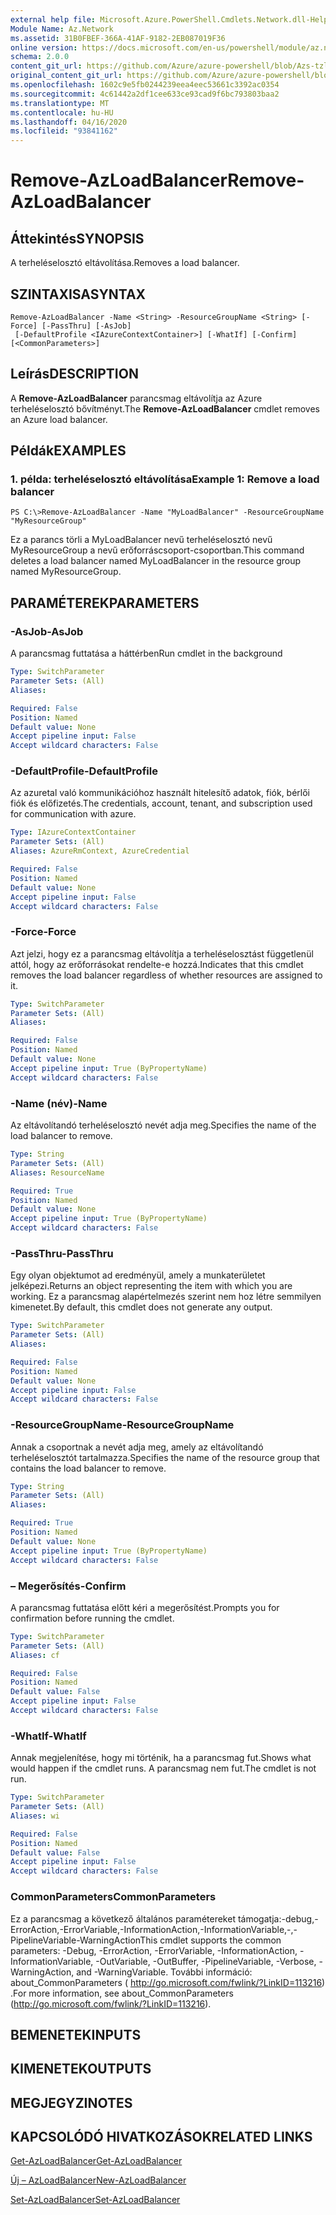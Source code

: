 ```yaml
---
external help file: Microsoft.Azure.PowerShell.Cmdlets.Network.dll-Help.xml
Module Name: Az.Network
ms.assetid: 31B0FBEF-366A-41AF-9182-2EB087019F36
online version: https://docs.microsoft.com/en-us/powershell/module/az.network/remove-azloadbalancer
schema: 2.0.0
content_git_url: https://github.com/Azure/azure-powershell/blob/Azs-tzl/src/Network/Network/help/Remove-AzLoadBalancer.md
original_content_git_url: https://github.com/Azure/azure-powershell/blob/Azs-tzl/src/Network/Network/help/Remove-AzLoadBalancer.md
ms.openlocfilehash: 1602c9e5fb0244239eea4eec53661c3392ac0354
ms.sourcegitcommit: 4c61442a2df1cee633ce93cad9f6bc793803baa2
ms.translationtype: MT
ms.contentlocale: hu-HU
ms.lasthandoff: 04/16/2020
ms.locfileid: "93841162"
---
```

# <span data-ttu-id="feafc-101">Remove-AzLoadBalancer</span><span class="sxs-lookup"><span data-stu-id="feafc-101">Remove-AzLoadBalancer</span></span>

## <span data-ttu-id="feafc-102">Áttekintés</span><span class="sxs-lookup"><span data-stu-id="feafc-102">SYNOPSIS</span></span>
<span data-ttu-id="feafc-103">A terheléselosztó eltávolítása.</span><span class="sxs-lookup"><span data-stu-id="feafc-103">Removes a load balancer.</span></span>

## <span data-ttu-id="feafc-104">SZINTAXISA</span><span class="sxs-lookup"><span data-stu-id="feafc-104">SYNTAX</span></span>

```
Remove-AzLoadBalancer -Name <String> -ResourceGroupName <String> [-Force] [-PassThru] [-AsJob]
 [-DefaultProfile <IAzureContextContainer>] [-WhatIf] [-Confirm] [<CommonParameters>]
```

## <span data-ttu-id="feafc-105">Leírás</span><span class="sxs-lookup"><span data-stu-id="feafc-105">DESCRIPTION</span></span>
<span data-ttu-id="feafc-106">A **Remove-AzLoadBalancer** parancsmag eltávolítja az Azure terheléselosztó bővítményt.</span><span class="sxs-lookup"><span data-stu-id="feafc-106">The **Remove-AzLoadBalancer** cmdlet removes an Azure load balancer.</span></span>

## <span data-ttu-id="feafc-107">Példák</span><span class="sxs-lookup"><span data-stu-id="feafc-107">EXAMPLES</span></span>

### <span data-ttu-id="feafc-108">1. példa: terheléselosztó eltávolítása</span><span class="sxs-lookup"><span data-stu-id="feafc-108">Example 1: Remove a load balancer</span></span>
```
PS C:\>Remove-AzLoadBalancer -Name "MyLoadBalancer" -ResourceGroupName "MyResourceGroup"
```

<span data-ttu-id="feafc-109">Ez a parancs törli a MyLoadBalancer nevű terheléselosztó nevű MyResourceGroup a nevű erőforráscsoport-csoportban.</span><span class="sxs-lookup"><span data-stu-id="feafc-109">This command deletes a load balancer named MyLoadBalancer in the resource group named MyResourceGroup.</span></span>

## <span data-ttu-id="feafc-110">PARAMÉTEREK</span><span class="sxs-lookup"><span data-stu-id="feafc-110">PARAMETERS</span></span>

### <span data-ttu-id="feafc-111">-AsJob</span><span class="sxs-lookup"><span data-stu-id="feafc-111">-AsJob</span></span>
<span data-ttu-id="feafc-112">A parancsmag futtatása a háttérben</span><span class="sxs-lookup"><span data-stu-id="feafc-112">Run cmdlet in the background</span></span>

```yaml
Type: SwitchParameter
Parameter Sets: (All)
Aliases: 

Required: False
Position: Named
Default value: None
Accept pipeline input: False
Accept wildcard characters: False
```

### <span data-ttu-id="feafc-113">-DefaultProfile</span><span class="sxs-lookup"><span data-stu-id="feafc-113">-DefaultProfile</span></span>
<span data-ttu-id="feafc-114">Az azuretal való kommunikációhoz használt hitelesítő adatok, fiók, bérlői fiók és előfizetés.</span><span class="sxs-lookup"><span data-stu-id="feafc-114">The credentials, account, tenant, and subscription used for communication with azure.</span></span>

```yaml
Type: IAzureContextContainer
Parameter Sets: (All)
Aliases: AzureRmContext, AzureCredential

Required: False
Position: Named
Default value: None
Accept pipeline input: False
Accept wildcard characters: False
```

### <span data-ttu-id="feafc-115">-Force</span><span class="sxs-lookup"><span data-stu-id="feafc-115">-Force</span></span>
<span data-ttu-id="feafc-116">Azt jelzi, hogy ez a parancsmag eltávolítja a terheléselosztást függetlenül attól, hogy az erőforrásokat rendelte-e hozzá.</span><span class="sxs-lookup"><span data-stu-id="feafc-116">Indicates that this cmdlet removes the load balancer regardless of whether resources are assigned to it.</span></span>

```yaml
Type: SwitchParameter
Parameter Sets: (All)
Aliases: 

Required: False
Position: Named
Default value: None
Accept pipeline input: True (ByPropertyName)
Accept wildcard characters: False
```

### <span data-ttu-id="feafc-117">-Name (név)</span><span class="sxs-lookup"><span data-stu-id="feafc-117">-Name</span></span>
<span data-ttu-id="feafc-118">Az eltávolítandó terheléselosztó nevét adja meg.</span><span class="sxs-lookup"><span data-stu-id="feafc-118">Specifies the name of the load balancer to remove.</span></span>

```yaml
Type: String
Parameter Sets: (All)
Aliases: ResourceName

Required: True
Position: Named
Default value: None
Accept pipeline input: True (ByPropertyName)
Accept wildcard characters: False
```

### <span data-ttu-id="feafc-119">-PassThru</span><span class="sxs-lookup"><span data-stu-id="feafc-119">-PassThru</span></span>
<span data-ttu-id="feafc-120">Egy olyan objektumot ad eredményül, amely a munkaterületet jelképezi.</span><span class="sxs-lookup"><span data-stu-id="feafc-120">Returns an object representing the item with which you are working.</span></span>
<span data-ttu-id="feafc-121">Ez a parancsmag alapértelmezés szerint nem hoz létre semmilyen kimenetet.</span><span class="sxs-lookup"><span data-stu-id="feafc-121">By default, this cmdlet does not generate any output.</span></span>

```yaml
Type: SwitchParameter
Parameter Sets: (All)
Aliases: 

Required: False
Position: Named
Default value: None
Accept pipeline input: False
Accept wildcard characters: False
```

### <span data-ttu-id="feafc-122">-ResourceGroupName</span><span class="sxs-lookup"><span data-stu-id="feafc-122">-ResourceGroupName</span></span>
<span data-ttu-id="feafc-123">Annak a csoportnak a nevét adja meg, amely az eltávolítandó terheléselosztót tartalmazza.</span><span class="sxs-lookup"><span data-stu-id="feafc-123">Specifies the name of the resource group that contains the load balancer to remove.</span></span>

```yaml
Type: String
Parameter Sets: (All)
Aliases: 

Required: True
Position: Named
Default value: None
Accept pipeline input: True (ByPropertyName)
Accept wildcard characters: False
```

### <span data-ttu-id="feafc-124">– Megerősítés</span><span class="sxs-lookup"><span data-stu-id="feafc-124">-Confirm</span></span>
<span data-ttu-id="feafc-125">A parancsmag futtatása előtt kéri a megerősítést.</span><span class="sxs-lookup"><span data-stu-id="feafc-125">Prompts you for confirmation before running the cmdlet.</span></span>

```yaml
Type: SwitchParameter
Parameter Sets: (All)
Aliases: cf

Required: False
Position: Named
Default value: False
Accept pipeline input: False
Accept wildcard characters: False
```

### <span data-ttu-id="feafc-126">-WhatIf</span><span class="sxs-lookup"><span data-stu-id="feafc-126">-WhatIf</span></span>
<span data-ttu-id="feafc-127">Annak megjelenítése, hogy mi történik, ha a parancsmag fut.</span><span class="sxs-lookup"><span data-stu-id="feafc-127">Shows what would happen if the cmdlet runs.</span></span>
<span data-ttu-id="feafc-128">A parancsmag nem fut.</span><span class="sxs-lookup"><span data-stu-id="feafc-128">The cmdlet is not run.</span></span>

```yaml
Type: SwitchParameter
Parameter Sets: (All)
Aliases: wi

Required: False
Position: Named
Default value: False
Accept pipeline input: False
Accept wildcard characters: False
```

### <span data-ttu-id="feafc-129">CommonParameters</span><span class="sxs-lookup"><span data-stu-id="feafc-129">CommonParameters</span></span>
<span data-ttu-id="feafc-130">Ez a parancsmag a következő általános paramétereket támogatja:-debug,-ErrorAction,-ErrorVariable,-InformationAction,-InformationVariable,-,-PipelineVariable-WarningAction</span><span class="sxs-lookup"><span data-stu-id="feafc-130">This cmdlet supports the common parameters: -Debug, -ErrorAction, -ErrorVariable, -InformationAction, -InformationVariable, -OutVariable, -OutBuffer, -PipelineVariable, -Verbose, -WarningAction, and -WarningVariable.</span></span> <span data-ttu-id="feafc-131">További információ: about_CommonParameters ( http://go.microsoft.com/fwlink/?LinkID=113216) .</span><span class="sxs-lookup"><span data-stu-id="feafc-131">For more information, see about_CommonParameters (http://go.microsoft.com/fwlink/?LinkID=113216).</span></span>

## <span data-ttu-id="feafc-132">BEMENETEK</span><span class="sxs-lookup"><span data-stu-id="feafc-132">INPUTS</span></span>

## <span data-ttu-id="feafc-133">KIMENETEK</span><span class="sxs-lookup"><span data-stu-id="feafc-133">OUTPUTS</span></span>

## <span data-ttu-id="feafc-134">MEGJEGYZI</span><span class="sxs-lookup"><span data-stu-id="feafc-134">NOTES</span></span>

## <span data-ttu-id="feafc-135">KAPCSOLÓDÓ HIVATKOZÁSOK</span><span class="sxs-lookup"><span data-stu-id="feafc-135">RELATED LINKS</span></span>

[<span data-ttu-id="feafc-136">Get-AzLoadBalancer</span><span class="sxs-lookup"><span data-stu-id="feafc-136">Get-AzLoadBalancer</span></span>](./Get-AzLoadBalancer.md)

[<span data-ttu-id="feafc-137">Új – AzLoadBalancer</span><span class="sxs-lookup"><span data-stu-id="feafc-137">New-AzLoadBalancer</span></span>](./New-AzLoadBalancer.md)

[<span data-ttu-id="feafc-138">Set-AzLoadBalancer</span><span class="sxs-lookup"><span data-stu-id="feafc-138">Set-AzLoadBalancer</span></span>](./Set-AzLoadBalancer.md)


